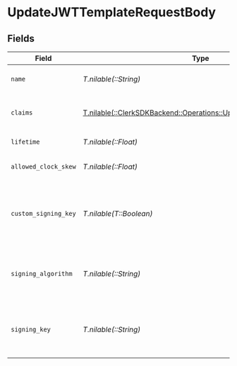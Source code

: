 # UpdateJWTTemplateRequestBody


## Fields

| Field                                                                                                                   | Type                                                                                                                    | Required                                                                                                                | Description                                                                                                             |
| ----------------------------------------------------------------------------------------------------------------------- | ----------------------------------------------------------------------------------------------------------------------- | ----------------------------------------------------------------------------------------------------------------------- | ----------------------------------------------------------------------------------------------------------------------- |
| `name`                                                                                                                  | *T.nilable(::String)*                                                                                                   | :heavy_minus_sign:                                                                                                      | JWT template name                                                                                                       |
| `claims`                                                                                                                | [T.nilable(::ClerkSDKBackend::Operations::UpdateJWTTemplateClaims)](../../models/operations/updatejwttemplateclaims.md) | :heavy_minus_sign:                                                                                                      | JWT template claims in JSON format                                                                                      |
| `lifetime`                                                                                                              | *T.nilable(::Float)*                                                                                                    | :heavy_minus_sign:                                                                                                      | JWT token lifetime                                                                                                      |
| `allowed_clock_skew`                                                                                                    | *T.nilable(::Float)*                                                                                                    | :heavy_minus_sign:                                                                                                      | JWT token allowed clock skew                                                                                            |
| `custom_signing_key`                                                                                                    | *T.nilable(T::Boolean)*                                                                                                 | :heavy_minus_sign:                                                                                                      | Whether a custom signing key/algorithm is also provided for this template                                               |
| `signing_algorithm`                                                                                                     | *T.nilable(::String)*                                                                                                   | :heavy_minus_sign:                                                                                                      | The custom signing algorithm to use when minting JWTs                                                                   |
| `signing_key`                                                                                                           | *T.nilable(::String)*                                                                                                   | :heavy_minus_sign:                                                                                                      | The custom signing private key to use when minting JWTs                                                                 |